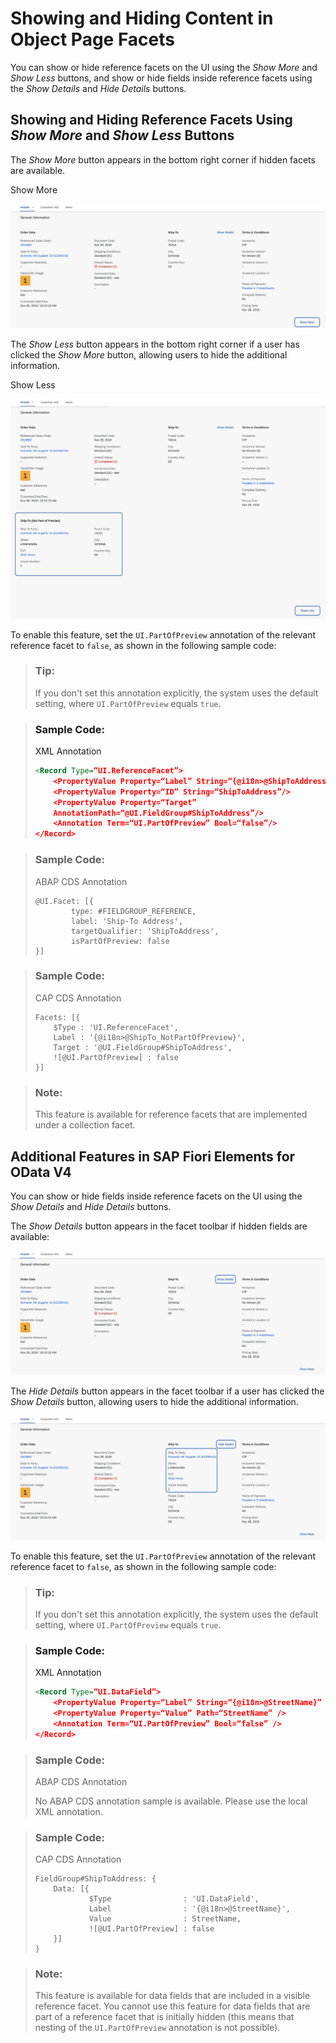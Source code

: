 <!-- loio9fcea86d8ffd48459dd053eb5255a046 -->

# Showing and Hiding Content in Object Page Facets

You can show or hide reference facets on the UI using the *Show More* and *Show Less* buttons, and show or hide fields inside reference facets using the *Show Details* and *Hide Details* buttons.



<a name="loio9fcea86d8ffd48459dd053eb5255a046__section_tyc_fb1_ppb"/>

## Showing and Hiding Reference Facets Using *Show More* and *Show Less* Buttons

The *Show More* button appears in the bottom right corner if hidden facets are available.

   
  
<a name="loio9fcea86d8ffd48459dd053eb5255a046__fig_fyr_pys_qrb"/>Show More

 ![](images/Object_Page_Facets_Show_More_f0f38e7.png "Show More") 

The *Show Less* button appears in the bottom right corner if a user has clicked the *Show More* button, allowing users to hide the additional information.

   
  
<a name="loio9fcea86d8ffd48459dd053eb5255a046__fig_dtl_x1t_qrb"/>Show Less

 ![](images/Object_Page_Hiding_A_Facet_From_the_UI_Show_Less_Button_a360c97.png "Show Less") 

To enable this feature, set the `UI.PartOfPreview` annotation of the relevant reference facet to `false`, as shown in the following sample code:

> ### Tip:  
> If you don't set this annotation explicitly, the system uses the default setting, where `UI.PartOfPreview` equals `true`.

> ### Sample Code:  
> XML Annotation
> 
> ```xml
> <Record Type=“UI.ReferenceFacet”>
>     <PropertyValue Property=“Label” String=“{@i18n>@ShipToAddress}”/>
>     <PropertyValue Property=“ID” String=“ShipToAddress”/>
>     <PropertyValue Property=“Target”
>     AnnotationPath=“@UI.FieldGroup#ShipToAddress”/>
>     <Annotation Term=“UI.PartOfPreview” Bool=“false”/>
> </Record>
> ```

> ### Sample Code:  
> ABAP CDS Annotation
> 
> ```
> @UI.Facet: [{
>         type: #FIELDGROUP_REFERENCE,
>         label: 'Ship-To Address',
>         targetQualifier: 'ShipToAddress',
>         isPartOfPreview: false
> }]
> 
> ```

> ### Sample Code:  
> CAP CDS Annotation
> 
> ```
> Facets: [{
>     $Type : 'UI.ReferenceFacet',
>     Label : '{@i18n>@ShipTo_NotPartOfPreview}',
>     Target : '@UI.FieldGroup#ShipToAddress',
>     ![@UI.PartOfPreview] : false
> }]
> ```

> ### Note:  
> This feature is available for reference facets that are implemented under a collection facet.



<a name="loio9fcea86d8ffd48459dd053eb5255a046__section_d3n_xzs_qrb"/>

## Additional Features in SAP Fiori Elements for OData V4

You can show or hide fields inside reference facets on the UI using the *Show Details* and *Hide Details* buttons.

The *Show Details* button appears in the facet toolbar if hidden fields are available:

 ![](images/Showing_Fields_Inside_Reference_Facets_Show_Details_Link_01c3179.png) 

The *Hide Details* button appears in the facet toolbar if a user has clicked the *Show Details* button, allowing users to hide the additional information.

 ![](images/Hiding_Fields_Inside_Reference_Facets_Hide_Details_Link_985838c.png) 

To enable this feature, set the `UI.PartOfPreview` annotation of the relevant reference facet to `false`, as shown in the following sample code:

> ### Tip:  
> If you don't set this annotation explicitly, the system uses the default setting, where `UI.PartOfPreview` equals `true`.

> ### Sample Code:  
> XML Annotation
> 
> ```xml
> <Record Type=“UI.DataField”>
>     <PropertyValue Property=“Label” String=“{@i18n>@StreetName}” />
>     <PropertyValue Property=“Value” Path=“StreetName” />
>     <Annotation Term=“UI.PartOfPreview” Bool=“false” />
> </Record>
> ```

> ### Sample Code:  
> ABAP CDS Annotation
> 
> No ABAP CDS annotation sample is available. Please use the local XML annotation.

> ### Sample Code:  
> CAP CDS Annotation
> 
> ```
> FieldGroup#ShipToAddress: {
>     Data: [{
>             $Type                : 'UI.DataField',
>             Label                : '{@i18n>@StreetName}',
>             Value                : StreetName,
>             ![@UI.PartOfPreview] : false
>     }]
> }
> ```

> ### Note:  
> This feature is available for data fields that are included in a visible reference facet. You cannot use this feature for data fields that are part of a reference facet that is initially hidden \(this means that nesting of the `UI.PartOfPreview` annotation is not possible\).

